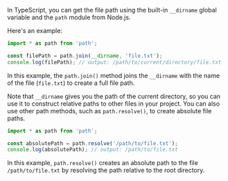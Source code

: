 In TypeScript, you can get the file path using the built-in `__dirname` global variable and the `path` module from Node.js.

Here's an example:

```typescript
import * as path from 'path';

const filePath = path.join(__dirname, 'file.txt');
console.log(filePath); // output: /path/to/current/directory/file.txt
```

In this example, the `path.join()` method joins the `__dirname` with the name of the file (`file.txt`) to create a full file path.

Note that `__dirname` gives you the path of the current directory, so you can use it to construct relative paths to other files in your project. You can also use other path methods, such as `path.resolve()`, to create absolute file paths.

```typescript
import * as path from 'path';

const absolutePath = path.resolve('/path/to/file.txt');
console.log(absolutePath); // output: /path/to/file.txt
```

In this example, `path.resolve()` creates an absolute path to the file `/path/to/file.txt` by resolving the path relative to the root directory.